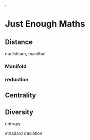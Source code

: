 .

# Just Enough Maths
## Distance
euclideam, manitbal

### Manifold
### reduction

## Centrality

## Diversity
 entropy

 stnadard deviation

